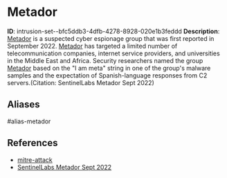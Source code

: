 # Metador

**ID**: intrusion-set--bfc5ddb3-4dfb-4278-8928-020e1b3feddd
**Description**: [Metador](https://attack.mitre.org/groups/G1013) is a suspected cyber espionage group that was first reported in September 2022. [Metador](https://attack.mitre.org/groups/G1013) has targeted a limited number of telecommunication companies, internet service providers, and universities in the Middle East and Africa. Security researchers named the group [Metador](https://attack.mitre.org/groups/G1013) based on the "I am meta" string in one of the group's malware samples and the expectation of Spanish-language responses from C2 servers.(Citation: SentinelLabs Metador Sept 2022)

## Aliases
#alias-metador

## References
- [mitre-attack](https://attack.mitre.org/groups/G1013)
- [SentinelLabs Metador Sept 2022](https://assets.sentinelone.com/sentinellabs22/metador#page=1)
